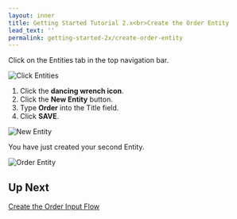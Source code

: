 ```yaml
---
layout: inner
title: Getting Started Tutorial 2.x<br>Create the Order Entity
lead_text: ''
permalink: getting-started-2x/create-order-entity
---
```


<i class="fa fa-hand-pointer-o"></i> Click on the Entities tab in the top navigation bar.

![Click Entities]({{site.baseurl}}/images/2x/click-entities-2.png)

1. <i class="fa fa-hand-pointer-o"></i> Click the **dancing wrench icon**.
1. <i class="fa fa-hand-pointer-o"></i> Click the **New Entity** button.
1. Type **Order** into the Title field.
1. <i class="fa fa-hand-pointer-o"></i> Click **SAVE**.

![New Entity]({{site.baseurl}}/images/2x/create-order-entity.png)

You have just created your second Entity.

![Order Entity]({{site.baseurl}}/images/2x/second-entity.png)


## Up Next

[Create the Order Input Flow](/marklogic-data-hub/getting-started-2x/create-order-input-flow)
